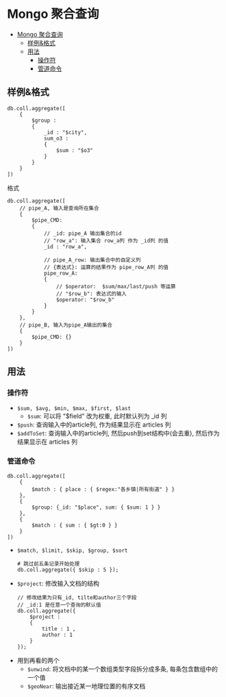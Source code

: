 # Mongo 聚合查询

<!-- TOC -->

- [Mongo 聚合查询](#mongo-聚合查询)
    - [样例&格式](#样例格式)
    - [用法](#用法)
        - [操作符](#操作符)
        - [管道命令](#管道命令)

<!-- /TOC -->

## 样例&格式
````
db.coll.aggregate([
    {
        $group : 
        {
            _id : "$city",
            sum_o3 : 
            {
                $sum : "$o3"
            } 
        }
    }
])
````
格式
````
db.coll.aggregate([
    // pipe_A, 输入是查询所在集合
    {
        $pipe_CMD: 
        {
            // _id: pipe_A 输出集合的id
            // "row_a": 输入集合 row_a列 作为 _id列 的值
            _id : "row_a",

            // pipe_A_row: 输出集合中的自定义列
            // {表达式}: 运算的结果作为 pipe_row_A列 的值
            pipe_row_A: 
            {
                // $operator:  $sum/max/last/push 等运算
                // "$row_b": 表达式的输入
                $operator: "$row_b"
            }
        }
    },
    // pipe_B, 输入为pipe_A输出的集合
    {
        $pipe_CMD: {}
    }
])
````

## 用法
### 操作符 
- `$sum, $avg, $min, $max, $first, $last`
    - `$sum`: 可以将 "$field" 改为权重, 此时默认列为 _id 列
- `$push`: 查询输入中的article列, 作为结果显示在 articles 列
- `$addToSet`: 查询输入中的article列, 然后push到set结构中(会去重), 然后作为结果显示在 articles 列

### 管道命令
````
db.coll.aggregate([
    {
        $match : { place : { $regex:"各乡镇|所有街道" } }
    },
    {
        $group: {_id: "$place", sum: { $sum: 1 } }
    },
    {
        $match : { sum : { $gt:0 } }
    }
])
````
- `$match, $limit, $skip, $group, $sort`
    ````
    # 跳过前五条记录开始处理
    db.coll.aggregate({ $skip : 5 });
    ````
- `$project`: 修改输入文档的结构
    ````
    // 修改结果为只有_id, tilte和author三个字段
    // _id:1 是任意一个查询的默认值
    db.coll.aggregate({ 
        $project : 
        {
            title : 1 ,
            author : 1
        }
    });
    ````
- 用到再看的两个
    - `$unwind`: 将文档中的某一个数组类型字段拆分成多条, 每条包含数组中的一个值
    - `$geoNear`: 输出接近某一地理位置的有序文档
